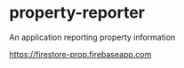 # property-reporter
An application reporting property information

https://firestore-prop.firebaseapp.com
